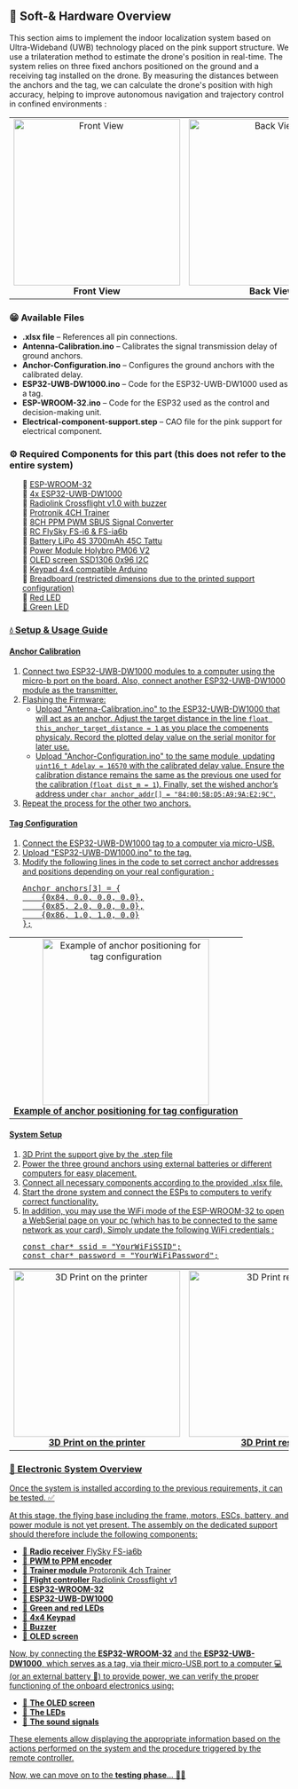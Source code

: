 <h2>📂 Soft-& Hardware Overview</h2>
    <p>This section aims to implement the indoor localization system based on Ultra-Wideband (UWB) technology placed on the pink support structure. We use a trilateration method to estimate the drone's position in real-time. The system relies on three fixed anchors positioned on the ground and a receiving tag installed on the drone. By measuring the distances between the anchors and the tag, we can calculate the drone's position with high accuracy, helping to improve autonomous navigation and trajectory control in confined environments :</p>
    <table style="border: none;">
      <tr>
        <td align="center"  style="border: none;">
          <img src="https://drive.google.com/uc?export=view&id=1mhiAB3AUSWgGtcH4OUx5kZJcbENg6C26" alt="Front View" width="300"><br>
          <b>Front View</b>
        </td>
        <td align="center"  style="border: none;">
          <img src="https://drive.google.com/uc?export=view&id=1eGuo_ZY5YsGg81ZiYGtS0nQbABL58_M9" alt="Back View" width="300"><br>
          <b>Back View</b>
        </td>
      </tr>
    </table>
    <h3>😁 Available Files</h3>
    <ul>
        <li><strong>.xlsx file</strong> – References all pin connections.</li>
        <li><strong>Antenna-Calibration.ino</strong> – Calibrates the signal transmission delay of ground anchors.</li>
        <li><strong>Anchor-Configuration.ino</strong> – Configures the ground anchors with the calibrated delay.</li>
        <li><strong>ESP32-UWB-DW1000.ino</strong> – Code for the ESP32-UWB-DW1000 used as a tag.</li>
        <li><strong>ESP-WROOM-32.ino</strong> – Code for the ESP32 used as the control and decision-making unit.</li>
        <li><strong>Electrical-component-support.step</strong> – CAO file for the pink support for electrical component.</li>
    </ul>
    <h3>⚙️ Required Components for this part (this does not refer to the entire system)</h3>
    <ul style="list-style-type: none;">
        <li>📌 <a href="https://www.az-delivery.de/fr/products/esp32-nodemcu-module-wlan-wifi-dev-kit-c-development-board-mit-cp2102-und-usb-c-anschluss-esp-32-esp32-wroom-32-kompatibel-mit-arduino" target="_blank">ESP-WROOM-32</a></li>
        <li>📌 <a href="https://www.gotronic.fr/art-carte-esp32-uwb-dw1000-38055.htm" target="_blank">4x ESP32-UWB-DW1000</a></li>
        <li>📌 <a href="https://www.amazon.com/Radiolink-Crossflight-Controller-Integrated-Radartracker/dp/B0C2Q17CRW">Radiolink Crossflight v1.0 with buzzer</a></li>
        <li>📌 <a href="https://www.rc-passion.com/module-d-ecolage-4-voies-pour-l-entrainement/" target="_blank">Protronik 4CH Trainer</a></li>
        <li>📌 <a href="https://www.ebay.com/itm/226085044905" target="_blank">8CH PPM PWM SBUS Signal Converter</a></li>
        <li>📌 <a href="https://www.amazon.fr/RFElettronica-Transmetteur-t%C3%A9l%C3%A9commande-r%C3%A9cepteur-FS-iA10B/dp/B08YQVPX2Y" target="_blank">RC FlySky FS-i6 & FS-ia6b</a></li>
        <li>📌 <a href="https://www.studiosport.fr/batterie-lipo-4s-3700-mah-45c-xt60-tattu-a12185.html" target="_blank">Battery LiPo 4S 3700mAh 45C Tattu</a></li>
        <li>📌 <a href="https://openelab.io/fr/products/holybro-pm06-module" target="_blank">Power Module Holybro PM06 V2</a></li>
        <li>📌 <a href="https://www.az-delivery.de/fr/products/0-96zolldisplay" target="_blank">OLED screen SSD1306 0x96 I2C</a></li>
        <li>📌 <a href="https://www.az-delivery.de/fr/products/4x4-matrix-keypad" target="_blank">Keypad 4x4 compatible Arduino</a></li>
        <li>📌 <a href="https://www.amazon.fr/Breadboard-prototype-universelle-dalimentation-Raspberry/dp/B07LF84HWK" target="_blank">Breadboard (restricted dimensions due to the printed support configuration)</a></li>
        <li>📌 <a href="https://www.amazon.fr/ARCELI-Performance-Couleur-Puissance-%C3%89missives/dp/B07PVVHBNW/ref=sr_1_7?dib=eyJ2IjoiMSJ9.cZm-YS2Aq4tNyjvKj8-KAaG564tPYUAQFLwHQLojSVbnDCz-8Dclj6YFTSlwDBk6AoNv6q0foh_i-rv9wl4Dh-yMw0bpG7Q5jfmYCIs7XDl_SqoQgRy84nm2LqYE3hc_1Y3A-pXvHJfxDxQk8riJYYeO15Dw_gzYVSodg-AhxDUr-96XLG0EXKZUXxyvKxEwo8RLCI4wD1MZazhj2R55nvLllaDLlIJSSzY_cY8OxDJQTY8f5OQSvLlkJQ9mBmYDeduEWjLDd8TR4l9E938qc0VbR3mkf1LRc1hho28aUsUKaB_OsEeFZXdTOBwf3RacH1hMXBbbTDw-1XOS6LGK19wjKuDde_gclAw3A7q1SXxMaKMLFXNzfWJmpL60HKypzZrRL4dm2zAWxyXMzuqOLGPOpUm5BwX-7tQ5u270rWSTLtAO3aMXHS_QpyeclscX.3gygZ2NSXSn_hwcfh2gS7CXBOOGdzoU5mdTnjwMjlkA&dib_tag=se&keywords=led+arduino&qid=1740479071&sr=8-7l" target="_blank">Red LED
        <li>📌 <a href="https://www.amazon.fr/ARCELI-Performance-Couleur-Puissance-%C3%89missives/dp/B07PVVHBNW/ref=sr_1_7?dib=eyJ2IjoiMSJ9.cZm-YS2Aq4tNyjvKj8-KAaG564tPYUAQFLwHQLojSVbnDCz-8Dclj6YFTSlwDBk6AoNv6q0foh_i-rv9wl4Dh-yMw0bpG7Q5jfmYCIs7XDl_SqoQgRy84nm2LqYE3hc_1Y3A-pXvHJfxDxQk8riJYYeO15Dw_gzYVSodg-AhxDUr-96XLG0EXKZUXxyvKxEwo8RLCI4wD1MZazhj2R55nvLllaDLlIJSSzY_cY8OxDJQTY8f5OQSvLlkJQ9mBmYDeduEWjLDd8TR4l9E938qc0VbR3mkf1LRc1hho28aUsUKaB_OsEeFZXdTOBwf3RacH1hMXBbbTDw-1XOS6LGK19wjKuDde_gclAw3A7q1SXxMaKMLFXNzfWJmpL60HKypzZrRL4dm2zAWxyXMzuqOLGPOpUm5BwX-7tQ5u270rWSTLtAO3aMXHS_QpyeclscX.3gygZ2NSXSn_hwcfh2gS7CXBOOGdzoU5mdTnjwMjlkA&dib_tag=se&keywords=led+arduino&qid=1740479071&sr=8-7l">Green LED
    </ul>
    <h3>💧 Setup & Usage Guide</h3>
    <h4>Anchor Calibration</h4>
    <ol>
        <li>Connect two ESP32-UWB-DW1000 modules to a computer using the micro-b port on the board. Also, connect another ESP32-UWB-DW1000 module as the transmitter.</li>
        <li>Flashing the Firmware:
            <ul>
                <li>Upload "Antenna-Calibration.ino" to the ESP32-UWB-DW1000 that will act as an anchor. Adjust the target distance in the line <code>float this_anchor_target_distance = 1</code> as you place the compenents physicaly. Record the plotted delay value on the serial monitor for later use.</li>
                <li>Upload "Anchor-Configuration.ino" to the same module, updating <code>uint16_t Adelay = 16570</code> with the calibrated delay value. Ensure the calibration distance remains the same as the previous one used for the calibration (<code>float dist_m = 1</code>). Finally, set the wished anchor’s address under <code>char anchor_addr[] = "84:00:5B:D5:A9:9A:E2:9C"</code>.</li>
            </ul>
        </li>
        <li>Repeat the process for the other two anchors.</li>
    </ol>
    <h4>Tag Configuration</h4>
    <ol>
        <li>Connect the ESP32-UWB-DW1000 tag to a computer via micro-USB.</li>
        <li>Upload "ESP32-UWB-DW1000.ino" to the tag.</li>
        <li>Modify the following lines in the code to set correct anchor addresses and positions depending on your real configuration :
<pre>
Anchor anchors[3] = {
    {0x84, 0.0, 0.0, 0.0},
    {0x85, 2.0, 0.0, 0.0},
    {0x86, 1.0, 1.0, 0.0}
};</pre>
        </li>
    </ol>
    <table style="border: none;">
        <td align="center"  style="border: none;">
          <img src="https://drive.google.com/uc?export=view&id=1FGZZTgq0lUtnmhsNHxwCyO7RzLgKHPUs" alt="Example of anchor positioning for tag configuration" width="300"><br>
          <b>Example of anchor positioning for tag configuration</b>
        </td>
    </table>
    <h4>System Setup</h4>
    <ol>
        <li>3D Print the support give by the .step file
        <li>Power the three ground anchors using external batteries or different computers for easy placement.</li>
        <li>Connect all necessary components according to the provided .xlsx file.</li>
        <li>Start the drone system and connect the ESPs to computers to verify correct functionality.</li>
        <li>In addition, you may use the WiFi mode of the ESP-WROOM-32 to open a WebSerial page on your pc (which has to be connected to the same network as your card). Simply update the following WiFi credentials : <pre>
const char* ssid = "YourWiFiSSID";
const char* password = "YourWiFiPassword";</pre>
        </li>
    </ol>
    <table style="border: none;">
        <td align="center"  style="border: none;">
          <img src="https://drive.google.com/uc?export=view&id=1CfWfBSkVuJKMw5xtFqDtPJ2En5hf7A5C" alt="3D Print on the printer" width="300"><br>
          <b>3D Print on the printer</b>
        </td>
        <td align="center"  style="border: none;">
          <img src="https://drive.google.com/uc?export=view&id=1v2WcK0cmV-BQclsd4JV1Uzgyqit0P7hA" alt="3D Print result" width="300"><br>
          <b>3D Print result</b>
        </td>
    </table>
<h3>🔌 Electronic System Overview</h3>
<p>Once the system is installed according to the previous requirements, it can be tested. ✅</p>
<p>At this stage, the flying base including the frame, motors, ESCs, battery, and power module is not yet present.  
The assembly on the dedicated support should therefore include the following components:</p>
<ul>
    <li>📌 <strong>Radio receiver</strong> FlySky FS-ia6b</li>
    <li>📌 <strong>PWM to PPM encoder</strong></li>
    <li>📌 <strong>Trainer module</strong> Protoronik 4ch Trainer</li>
    <li>📌 <strong>Flight controller</strong> Radiolink Crossflight v1</li>
    <li>📌 <strong>ESP32-WROOM-32</strong></li>
    <li>📌 <strong>ESP32-UWB-DW1000</strong></li>
    <li>📌 <strong>Green and red LEDs</strong></li>
    <li>📌 <strong>4x4 Keypad</strong></li>
    <li>📌 <strong>Buzzer</strong></li>
    <li>📌 <strong>OLED screen</strong></li>
</ul>
<p>Now, by connecting the <strong>ESP32-WROOM-32</strong> and the <strong>ESP32-UWB-DW1000</strong>, which serves as a tag, 
via their micro-USB port to a computer 💻 (or an external battery 🔋) to provide power, 
we can verify the proper functioning of the onboard electronics using:</p>
<ul>
    <li>📌 <strong>The OLED screen</strong></li>
    <li>📌 <strong>The LEDs</strong></li>
    <li>📌 <strong>The sound signals</strong></li>
</ul>
<p>These elements allow displaying the appropriate information based on the actions performed on the system and the procedure 
triggered by the remote controller.</p>
<p>Now, we can move on to the <strong>testing phase</strong>... 🔬✨</p>



